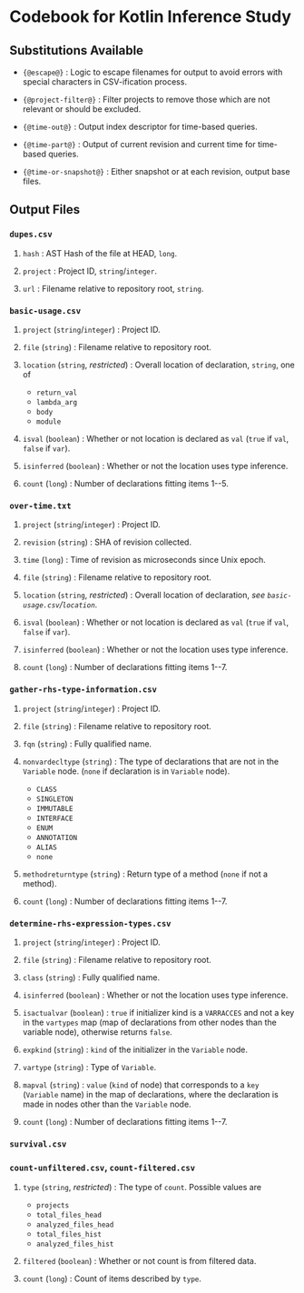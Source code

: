 # Codebook for Kotlin Inference Study

## Substitutions Available

 - `{@escape@}`
: Logic to escape filenames for output to avoid errors with special characters in CSV-ification process.

 - `{@project-filter@}`
: Filter projects to remove those which are not relevant or should be excluded.

 - `{@time-out@}`
: Output index descriptor for time-based queries.

 - `{@time-part@}`
: Output of current revision and current time for time-based queries.

 - `{@time-or-snapshot@}`
: Either snapshot or at each revision, output base files.

## Output Files

### `dupes.csv`

1. `hash`
: AST Hash of the file at HEAD, `long`.

2. `project`
: Project ID, `string`/`integer`.

3. `url`
: Filename relative to repository root, `string`.

### `basic-usage.csv`

1. `project` (`string`/`integer`)
: Project ID.

2. `file` (`string`)
: Filename relative to repository root.

3. `location` (`string`, *restricted*)
: Overall location of declaration, `string`, one of
   - `return_val`
   - `lambda_arg`
   - `body`
   - `module`

4. `isval` (`boolean`)
: Whether or not location is declared as `val` (`true` if `val`, `false` if `var`).

5. `isinferred` (`boolean`)
: Whether or not the location uses type inference.

6. `count` (`long`)
: Number of declarations fitting items 1--5.

### `over-time.txt`

1. `project` (`string`/`integer`)
: Project ID.

2. `revision` (`string`)
: SHA of revision collected.

3. `time` (`long`)
: Time of revision as microseconds since Unix epoch.

4. `file` (`string`)
: Filename relative to repository root.

5. `location` (`string`, *restricted*)
: Overall location of declaration, *see `basic-usage.csv`/`location`*.

6. `isval` (`boolean`)
: Whether or not location is declared as `val` (`true` if `val`, `false` if `var`).

7. `isinferred` (`boolean`)
: Whether or not the location uses type inference.

8. `count` (`long`)
: Number of declarations fitting items 1--7.

### `gather-rhs-type-information.csv`

1. `project` (`string`/`integer`)
: Project ID.

2. `file` (`string`)
: Filename relative to repository root.

3. `fqn` (`string`)
: Fully qualified name.

4. `nonvardecltype` (`string`)
: The type of declarations that are not in the `Variable` node. (`none` if declaration is in `Variable` node).
    - `CLASS`
    - `SINGLETON`
    - `IMMUTABLE`
    - `INTERFACE`
    - `ENUM`
    - `ANNOTATION`
    - `ALIAS`
    - `none`

5. `methodreturntype` (`string`)
: Return type of a method (`none` if not a method).

6. `count` (`long`)
: Number of declarations fitting items 1--7.

### `determine-rhs-expression-types.csv`

1. `project` (`string`/`integer`)
: Project ID.

2. `file` (`string`)
: Filename relative to repository root.

3. `class` (`string`)
: Fully qualified name.

4. `isinferred` (`boolean`)
: Whether or not the location uses type inference.

5. `isactualvar` (`boolean`)
: `true` if initializer kind is a `VARRACCES` and not a key in the `vartypes` map (map of declarations from other nodes than the variable node), otherwise returns `false`.

6. `expkind` (`string`)
: `kind` of the initializer in the `Variable` node.

7. `vartype` (`string`)
: Type of `Variable`.

8. `mapval` (`string`)
: `value` (`kind` of node) that corresponds to a `key` (`Variable` name) in the map of declarations, where the declaration is made in nodes other than the `Variable` node.

9. `count` (`long`)
: Number of declarations fitting items 1--7.

### `survival.csv`

### `count-unfiltered.csv`, `count-filtered.csv`

1. `type` (`string`, *restricted*)
: The type of `count`.  Possible values are
    - `projects`
    - `total_files_head`
    - `analyzed_files_head`
    - `total_files_hist`
    - `analyzed_files_hist`

2. `filtered` (`boolean`)
: Whether or not count is from filtered data.

3. `count` (`long`)
: Count of items described by `type`.
